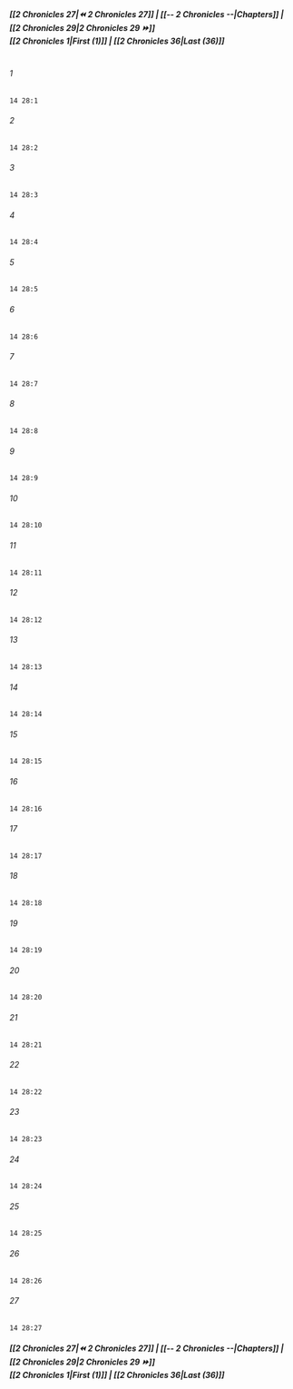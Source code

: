 
##### **[[2 Chronicles 27|⏪ 2 Chronicles 27]] | [[-- 2 Chronicles --|Chapters]] | [[2 Chronicles 29|2 Chronicles 29 ⏩]]**<br>**[[2 Chronicles 1|First (1)]] | [[2 Chronicles 36|Last (36)]]**<br><br>

###### 1
``` verse
14 28:1
```
###### 2
``` verse
14 28:2
```
###### 3
``` verse
14 28:3
```
###### 4
``` verse
14 28:4
```
###### 5
``` verse
14 28:5
```
###### 6
``` verse
14 28:6
```
###### 7
``` verse
14 28:7
```
###### 8
``` verse
14 28:8
```
###### 9
``` verse
14 28:9
```
###### 10
``` verse
14 28:10
```
###### 11
``` verse
14 28:11
```
###### 12
``` verse
14 28:12
```
###### 13
``` verse
14 28:13
```
###### 14
``` verse
14 28:14
```
###### 15
``` verse
14 28:15
```
###### 16
``` verse
14 28:16
```
###### 17
``` verse
14 28:17
```
###### 18
``` verse
14 28:18
```
###### 19
``` verse
14 28:19
```
###### 20
``` verse
14 28:20
```
###### 21
``` verse
14 28:21
```
###### 22
``` verse
14 28:22
```
###### 23
``` verse
14 28:23
```
###### 24
``` verse
14 28:24
```
###### 25
``` verse
14 28:25
```
###### 26
``` verse
14 28:26
```
###### 27
``` verse
14 28:27
```

##### **[[2 Chronicles 27|⏪ 2 Chronicles 27]] | [[-- 2 Chronicles --|Chapters]] | [[2 Chronicles 29|2 Chronicles 29 ⏩]]**<br>**[[2 Chronicles 1|First (1)]] | [[2 Chronicles 36|Last (36)]]**
